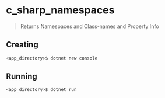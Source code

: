 # c_sharp_namespaces 

> Returns Namespaces and Class-names and Property Info

## Creating 

```bash 
<app_directory>$ dotnet new console 
``` 
## Running 

```bash 
<app_directory>$ dotnet run
